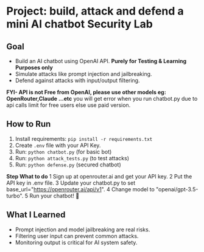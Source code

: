 # Project: build, attack and defend a mini AI chatbot Security Lab

## Goal
- Build an AI chatbot using OpenAI API. **Purely for Testing & Learning Purposes only**
- Simulate attacks like prompt injection and jailbreaking.
- Defend against attacks with input/output filtering.

**FYI- API is not Free from OpenAI, please use other models eg: OpenRouter,Claude ...etc**
you will get error when you run chatbot.py due to api calls limit for free users else use paid version.

## How to Run
1. Install requirements: `pip install -r requirements.txt`
2. Create `.env` file with your API Key.
3. Run: `python chatbot.py` (for basic bot)
4. Run: `python attack_tests.py` (to test attacks)
5. Run: `python defense.py` (secured chatbot)

**Step	What to do**
1	Sign up at openrouter.ai and get your API key.
2	Put the API key in .env file.
3	Update your chatbot.py to set base_url="https://openrouter.ai/api/v1".
4	Change model to "openai/gpt-3.5-turbo".
5	Run your chatbot! 🎯

## What I Learned
- Prompt injection and model jailbreaking are real risks.
- Filtering user input can prevent common attacks.
- Monitoring output is critical for AI system safety.
